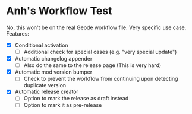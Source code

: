 # Anh's Workflow Test

No, this won't be on the real Geode workflow file. Very specific use case.
Features:
- [x] Conditional activation
  - [ ] Additional check for special cases (e.g. "very special update")
- [x] Automatic changelog appender
  - [ ] Also do the same to the release page (This is very hard)
- [x] Automatic mod version bumper
  - [ ] Check to prevent the workflow from continuing upon detecting duplicate version
- [x] Automatic release creator
  - [ ] Option to mark the release as draft instead
  - [ ] Option to mark it as pre-release
